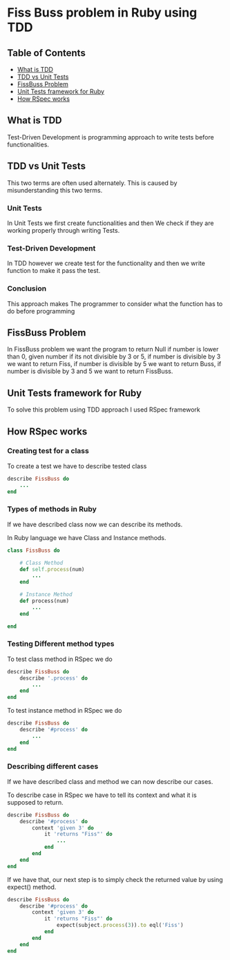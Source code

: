 # Fiss Buss problem in Ruby using TDD

## Table of Contents
- [What is TDD](#what-is-tdd)
- [TDD vs Unit Tests](#tdd-vs-unit-tests)
- [FissBuss Problem](#fissbuss-problem)
- [Unit Tests framework for Ruby](#unit-tests-framework-for-ruby)
- [How RSpec works](#how-rspec-works)

## What is TDD
Test-Driven Development is programming approach to write tests before functionalities.

## TDD vs Unit Tests
This two terms are often used alternately. This is caused by misunderstanding this two terms.

### Unit Tests
In Unit Tests we first create functionalities and then We check if they are working properly through writing Tests.

### Test-Driven Development
In TDD however we create test for the functionality and then we write function to make it pass the test.

### Conclusion
This approach makes The programmer to consider what the function has to do before programming

## FissBuss Problem
In FissBuss problem we want the program to return Null if number is lower than 0, given number if its not divisible by 3 or 5, if number is divisible by 3 we want to return Fiss, if number is divisible by 5 we want to return Buss, if number is divisible by 3 and 5 we want to return FissBuss.

## Unit Tests framework for Ruby
To solve this problem using TDD approach I used RSpec framework

## How RSpec works

### Creating test for a class
To create a test we have to describe tested class

```ruby
describe FissBuss do
    ...
end
```

### Types of methods in Ruby
If we have described class now we can describe its methods.

In Ruby language we have Class and Instance methods.
```ruby
class FissBuss do

    # Class Method
    def self.process(num)
        ...
    end

    # Instance Method
    def process(num)
        ...
    end

end
```

### Testing Different method types
To test class method in RSpec we do
```ruby
describe FissBuss do
    describe '.process' do
        ...
    end
end
```

To test instance method in RSpec we do
```ruby
describe FissBuss do
    describe '#process' do
        ...
    end
end
```

### Describing different cases
If we have described class and method we can now describe our cases.

To describe case in RSpec we have to tell its context and what it is supposed to return.
```ruby
describe FissBuss do
    describe '#process' do
        context 'given 3' do
            it 'returns "Fiss"' do
                ...
            end
        end
    end
end
```

If we have that, our next step is to simply check the returned value by using expect() method.
```ruby
describe FissBuss do
    describe '#process' do
        context 'given 3' do
            it 'returns "Fiss"' do
                expect(subject.process(3)).to eql('Fiss')
            end
        end
    end
end
```
